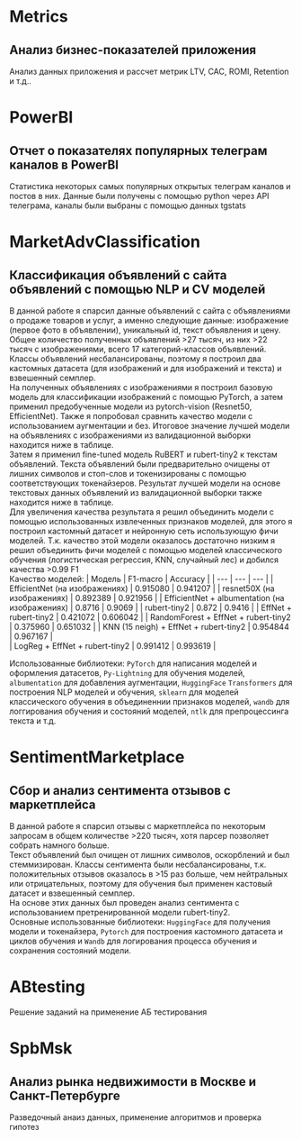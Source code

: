 # Metrics
## Анализ бизнес-показателей приложения
Анализ данных приложения и рассчет метрик LTV, CAC, ROMI, Retention и т.д..

# PowerBI
## Отчет о показателях популярных телеграм каналов в PowerBI
Статистика некоторых самых популярных открытых телеграм каналов и постов в них. Данные были получены с помощью python через API телеграма, каналы были выбраны с помощью данных tgstats

# MarketAdvClassification
## Классификация объявлений с сайта объявлений с помощью NLP и CV моделей

В данной работе я спарсил данные объявлений с сайта с объявлениями о продаже товаров и услуг, а именно следующие данные: изображение (первое фото в объявлении), уникальный id, текст объявления и цену. Общее количество полученных объявлений >27 тысяч, из них >22 тысяч с изображениями, всего 17 категорий-классов объявлений. \
Классы объявлений несбалансированы, поэтому я построил два кастомных датасета (для изображений и для изображений и текста) и взвешенный семплер.\
На полученных объявлениях с изображениями я построил базовую модель для классификации изображений с помощью PyTorch, а затем  применил предобученные модели из pytorch-vision (Resnet50, EfficientNet). Также я попробовал сравнить качество модели с использованием аугментации и без. Итоговое значение лучшей модели на объявлениях с изображениями из валидационной выборки находится ниже в таблице. \
Затем я применил fine-tuned модель RuBERT и rubert-tiny2 к текстам объявлений. Текста объявлений были предварительно очищены от лишних символов и стоп-слов и токенизированы с помощью соответствующих токенайзеров. Результат лучшей модели на основе текстовых данных объявлений из валидационной выборки также находится ниже в таблице. \
Для увеличения качества результата я решил объединить модели с помощью использованных извлеченных признаков моделей, для этого я построил кастомный датасет и нейронную сеть использующую фичи моделей. Т.к. качество этой модели оказалось достаточно низким я решил объединить фичи моделей с помощью моделей классического обучения (логистическая регрессия, KNN, случайный лес) и добился качества >0.99 F1 \
Качество моделей: 
| Модель | F1-macro | Accuracy |
| --- | --- | --- |
| EfficientNet (на изображениях) | 0.915080	| 0.941207 |
| resnet50X	(на изображениях) | 0.892389	| 0.921956 |
| EfficientNet + albumentation (на изображениях) | 0.8716	| 0.9069 |
| rubert-tiny2 | 0.872 | 0.9416 |
| EffNet + rubert-tiny2 | 0.421072 | 0.606042 |
| RandomForest + EffNet + rubert-tiny2 | 0.375960	| 0.651032 | 
| KNN (15 neigh) + EffNet + rubert-tiny2 | 0.954844 |	0.967167 |	
| LogReg + EffNet + rubert-tiny2 | 0.991412 | 0.993619 | 

Использованные библиотеки: `PyTorch` для написания моделей и оформления датасетов, `Py-Lightning` для обучения моделей, `albumentation` для добавления аугментации, `HuggingFace` `Transformers` для построения NLP моделей и обучения, `sklearn` для моделей классического обучения в объединеннии признаков моделей, `wandb` для логгирования обучения и состояний моделей, `ntlk` для препроцессинга текста и т.д.

# SentimentMarketplace
## Сбор и анализ сентимента отзывов с маркетплейса

В данной работе я спарсил отзывы с маркетплейса по некоторым запросам в общем количестве >220 тысяч, хотя парсер позволяет собрать намного больше. \
Текст объявлений был очищен от лишних символов, оскорблений и был стеммизирован. Классы сентимента были несбалансированы, т.к. положительных отзывов оказалось в >15 раз больше, чем нейтральных или отрицательных, поэтому для обучения был применен кастовый датасет и взвешенный семплер. \
На основе этих данных был проведен анализ сентимента с использованием претренированной модели rubert-tiny2. \
Основные использованные библиотеки: `HuggingFace` для получения модели и токенайзера, `Pytorch` для построения кастомного датасета и циклов обучения и `Wandb` для логирования процесса обучения и сохранения состояний модели.

# ABtesting

Решение заданий на применение АБ тестирования

# SpbMsk
## Анализ рынка недвижимости в Москве и Санкт-Петербурге

Разведочный анаиз данных, применение алгоритмов и проверка гипотез
